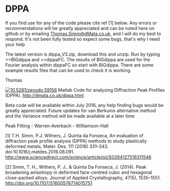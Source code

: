 # DPPA

If you find use for any of the code please cite ref [1] below. Any errors or recommendations will be greatly appreciated and can be noted here on github or by emailing Thomas.Simm@dMata.co.uk, and I will do my best to respond. 
It's not been fully tested so expect some bugs, that's why I need your help

The latest version is dippa_V3.zip, download this and unzip. Run by typing >>BIGdippa and >>dippaFC. 
The results of BIGdippa are used for the Fourier analysis within dippaFC so start with BIGdippa. There are some example results files that can be used to check it is working. 

Thomas

<a href="https://zenodo.org/badge/latestdoi/23104/dMaterialia/DPPA"><img src="https://zenodo.org/badge/23104/dMaterialia/DPPA.svg" alt="10.5281/zenodo.59156"></a> 
Matlab Code for analysing Diffraction Peak Profiles (DPPA). http://dmata.co.uk/dppa.html

Beta code will be available within July 2016, any help finding bugs would be greatly appreciated.
Future updates for van Berkums alternative method and the Variance method will be made available at a later time

Peak Fitting - Warren-Averbach - Williamson-Hall

[1] T.H. Simm, P.J. Withers, J. Quinta da Fonseca, An evaluation of diffraction peak profile analysis (DPPA) methods to study plastically deformed metals, Mater. Des. 111 (2016) 331–343. doi:10.1016/j.matdes.2016.08.091.
http://www.sciencedirect.com/science/article/pii/S0264127516311546

[2] Simm, T. H., Withers, P. J., & Quinta Da Fonseca, J. (2014). Peak broadening anisotropy in deformed face-centred cubic and hexagonal close-packed alloys. Journal of Applied Crystallography, 47(5), 1535–1551. http://doi.org/10.1107/S1600576714015751
